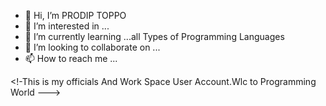 - 👋 Hi, I’m PRODIP TOPPO
- 👀 I’m interested in ...
- 🌱 I’m currently learning ...all Types of Programming Languages 
- 💞️ I’m looking to collaborate on ...
- 📫 How to reach me ...

<!-This is my officials And Work Space User Account.Wlc to Programming World
--->

